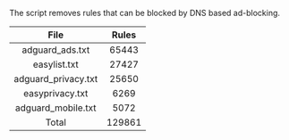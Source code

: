 The script removes rules that can be blocked by DNS based ad-blocking.


| File | Rules |
|:----:|:-----:|
| adguard_ads.txt | 65443 |
| easylist.txt | 27427 |
| adguard_privacy.txt | 25650 |
| easyprivacy.txt | 6269 |
| adguard_mobile.txt | 5072 |
| Total | 129861 |